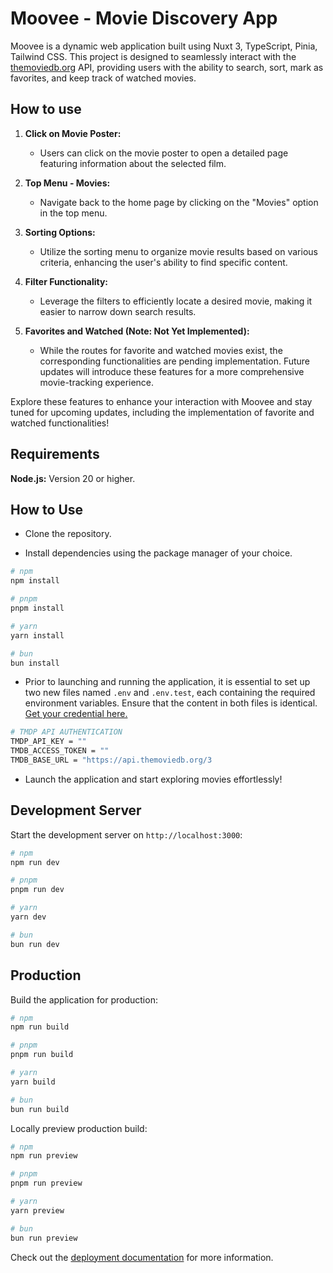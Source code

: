 # **Moovee - Movie Discovery App**

Moovee is a dynamic web application built using Nuxt 3, TypeScript, Pinia, Tailwind CSS. This project is designed to seamlessly interact with the [themoviedb.org](https://themoviedb.org) API, providing users with the ability to search, sort, mark as favorites, and keep track of watched movies.

## **How to use**

1. **Click on Movie Poster:**

   - Users can click on the movie poster to open a detailed page featuring information about the selected film.

2. **Top Menu - Movies:**

   - Navigate back to the home page by clicking on the "Movies" option in the top menu.

3. **Sorting Options:**

   - Utilize the sorting menu to organize movie results based on various criteria, enhancing the user's ability to find specific content.

4. **Filter Functionality:**

   - Leverage the filters to efficiently locate a desired movie, making it easier to narrow down search results.

5. **Favorites and Watched (Note: Not Yet Implemented):**

   - While the routes for favorite and watched movies exist, the corresponding functionalities are pending implementation. Future updates will introduce these features for a more comprehensive movie-tracking experience.

Explore these features to enhance your interaction with Moovee and stay tuned for upcoming updates, including the implementation of favorite and watched functionalities!

## Requirements

**Node.js:** Version 20 or higher.

## **How to Use**

- Clone the repository.

- Install dependencies using the package manager of your choice.

```bash
# npm
npm install

# pnpm
pnpm install

# yarn
yarn install

# bun
bun install
```

- Prior to launching and running the application, it is essential to set up two new files named `.env` and `.env.test`, each containing the required environment variables. Ensure that the content in both files is identical. [Get your credential here.](https://www.themoviedb.org/settings/api)

```bash
# TMDP API AUTHENTICATION
TMDP_API_KEY = ""
TMDB_ACCESS_TOKEN = ""
TMDB_BASE_URL = "https://api.themoviedb.org/3
```

- Launch the application and start exploring movies effortlessly!

## Development Server

Start the development server on `http://localhost:3000`:

```bash
# npm
npm run dev

# pnpm
pnpm run dev

# yarn
yarn dev

# bun
bun run dev
```

## Production

Build the application for production:

```bash
# npm
npm run build

# pnpm
pnpm run build

# yarn
yarn build

# bun
bun run build
```

Locally preview production build:

```bash
# npm
npm run preview

# pnpm
pnpm run preview

# yarn
yarn preview

# bun
bun run preview
```

Check out the [deployment documentation](https://nuxt.com/docs/getting-started/deployment) for more information.
